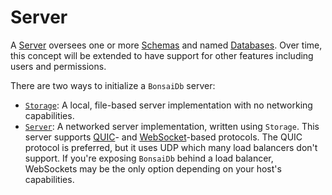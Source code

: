 # Server

A [Server](https://dev.bonsaidb.io/main/bonsaidb/core/connection/trait.StorageConnection.html) oversees one or more [Schemas](./schema.md) and named [Databases](./database.md). Over time, this concept will be extended to have support for other features including users and permissions.

There are two ways to initialize a `BonsaiDb` server:

* [`Storage`](https://dev.bonsaidb.io/main/bonsaidb/local/struct.Storage.html): A local, file-based server implementation with no networking capabilities.
* [`Server`](https://dev.bonsaidb.io/main/bonsaidb/server/type.Server.html): A networked server implementation, written using `Storage`. This server supports [QUIC](https://en.wikipedia.org/wiki/QUIC)- and [WebSocket](https://en.wikipedia.org/wiki/WebSocket)-based protocols. The QUIC protocol is preferred, but it uses UDP which many load balancers don't support. If you're exposing `BonsaiDb` behind a load balancer, WebSockets may be the only option depending on your host's capabilities.
